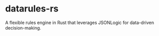 # datarules-rs
A flexible rules engine in Rust that leverages JSONLogic for data-driven decision-making.
